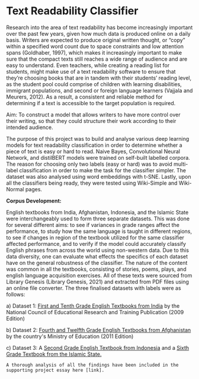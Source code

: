 # Text Readability Classifier

Research into the area of text readability has become increasingly important over the past few years, given how much data is produced online on a daily basis.
Writers are expected to produce original written thought, or “copy” within a specified word count due to space constraints and low attention spans (Goldhaber,
1997), which makes it increasingly important to make sure that the compact texts still reaches a wide range of audience and are easy to understand. Even
teachers, while creating a reading list for students, might make use of a text readability software to ensure that they’re choosing books that are in tandem with
their students’ reading level, as the student pool could comprise of children with learning disabilities, immigrant populations, and second or foreign language
learners (Vajjala and Meurers, 2012). As a result, a consistent and reliable method for determining if a text is accessible to the target population is required.

Aim: To construct a model that allows writers to have more control over their writing, so that they could structure their work according to their intended
audience.
 
The purpose of this project was to build and analyse various deep learning models for text readability classification in order to determine whether a piece of
text is easy or hard to read. Naive Bayes, Convolutional Neural Network, and distilBERT models were trained on self-built labelled corpora. The reason for
choosing only two labels (easy or hard) was to avoid multi-label classification in order to make the task for the classifier simpler. The dataset was also
analysed using word embeddings with t-SNE. Lastly, upon all the classifiers being ready, they were tested using Wiki-Simple and Wiki-Normal pages. 

**Corpus Development:**

English textbooks from India, Afghanistan, Indonesia, and the Islamic State were interchangeably used to form three separate datasets. This was done for several
different aims: to see if variances in grade ranges affect the performance, to study how the same language is taught in different regions, to see if changes in
region of the textbook utilized for the same classifier affected performance, and to verify if the model could accurately classify English phrases from across
the world using non-western data. Due to this data diversity, one can evaluate what effects the specifics of each dataset have on the general robustness of the
classifier. The nature of the content was common in all the textbooks, consisting of stories, poems, plays, and english language acquisition exercises. All of
these texts were sourced from Library Genesis (Library Genesis, 2021) and extracted from PDF files using an online file converter. The three finalised datasets
with labels were as follows:
 
a)	Dataset 1: [First and Tenth Grade English Textbooks from India](https://libgen.is/search.php?req=ncert+english&open=0&res=25&view=simple&phrase=1&column=def) by the National Council of Educational Research and Training Publication (2009 Edition)

b)	Dataset 2: [Fourth and Twelfth Grade English Textbooks from Afghanistan](https://libgen.is/search.php?req=afghanistan+english&lg_topic=libgen&open=0&view=simple&res=25&phrase=1&column=def) by the country's Ministry of Education (2011 Edition)

c) Dataset 3: A [Second Grade English Textbook from Indonesia](https://libgen.is/book/index.php?md5=42EEC448F886A2790FC9AE5A2526F0C4) and a [Sixth Grade Textbook from the Islamic State.](https://libgen.is/search.php?req=islamic+state+english&open=0&res=25&view=simple&phrase=1&column=def)

`A thorough analysis of all the findings have been included in the supporting project essay here [link].` 


